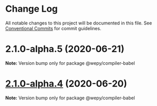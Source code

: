 # Change Log

All notable changes to this project will be documented in this file.
See [Conventional Commits](https://conventionalcommits.org) for commit guidelines.

# 2.1.0-alpha.5 (2020-06-21)

**Note:** Version bump only for package @wepy/compiler-babel





# [2.1.0-alpha.4](https://github.com/Tencent/wepy/compare/v2.1.0-alpha.2...v2.1.0-alpha.4) (2020-06-20)

**Note:** Version bump only for package @wepy/compiler-babel
